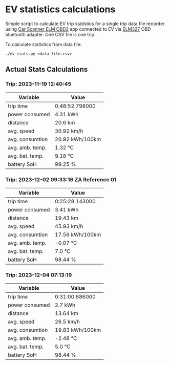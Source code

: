 # EV statistics calculations

Simple script to calculate EV trip statistics for a single trip data file recorder using [Car Scanner ELM OBD2](https://play.google.com/store/apps/details?id=com.ovz.carscanner&hl=en&gl=US) 
app connected to EV via [ELM327](https://www.alza.sk/mobilly-obd-ii-bt-d4624328.htm) OBD bluetooth adapter. One CSV file is one trip.

To calculate statistics from data file:
```
./ev-stats.py <data-file.csv>
```

## Actual Stats Calculations

### Trip: 2023-11-19 12:40:45
| Variable        | Value                                      |
|-----------------|--------------------------------------------|
| trip time       |  0:48:52.798000 |
| power consumed  |  4.31 kWh   |
| distance        |  20.6 km   |
| avg. speed      |  30.92 km/h   |
| avg. consumtion |  20.92 kWh/100km   |
| avg. amb. temp. |  1.32 ℃   |
| avg. bat. temp. |  9.18 ℃   |
| battery SoH     |  99.25 %   |

### Trip: 2023-12-02 09:33:16 ZA Reference 01
| Variable        | Value                                      |
|-----------------|--------------------------------------------|
| trip time       |  0:25:28.143000 |
| power consumed  |  3.41 kWh   |
| distance        |  19.43 km   |
| avg. speed      |  45.93 km/h   |
| avg. consumtion |  17.56 kWh/100km   |
| avg. amb. temp. |  -0.07 ℃   |
| avg. bat. temp. |  7.0 ℃   |
| battery SoH     |  98.44 %   |

### Trip: 2023-12-04 07:13:19
| Variable        | Value                                      |
|-----------------|--------------------------------------------|
| trip time       |  0:31:00.886000 |
| power consumed  |  2.7 kWh   |
| distance        |  13.64 km   |
| avg. speed      |  26.5 km/h   |
| avg. consumtion |  19.83 kWh/100km   |
| avg. amb. temp. |  -2.48 ℃   |
| avg. bat. temp. |  5.0 ℃   |
| battery SoH     |  98.44 %   |


